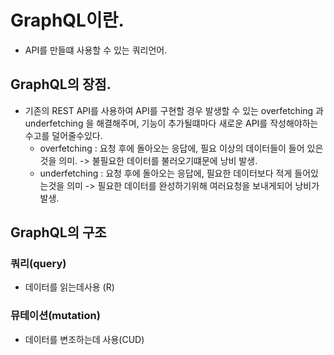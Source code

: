 # GraphQL이란.

- API를 만들떄 사용할 수 있는 쿼리언어.

## GraphQL의 장점.

- 기존의 REST API를 사용하여 API를 구현할 경우 발생할 수 있는 overfetching 과 underfetching
  을 해결해주며, 기능이 추가될떄마다 새로운 API를 작성해야하는 수고를 덜어줄수있다.
  - overfetching : 요청 후에 돌아오는 응답에, 필요 이상의 데이터들이 들어 있은것을 의미. -> 불필요한 데이터를 불러오기떄문에 낭비 발생.
  - underfetching : 요청 후에 돌아오는 응답에, 필요한 데이터보다 적게 들어있는것을 의미 -> 필요한 데이터를 완성하기위해 여러요청을 보내게되어 낭비가 발생.

## GraphQL의 구조

### 쿼리(query)

- 데이터를 읽는데사용 (R)

### 뮤테이션(mutation)

- 데이터를 변조하는데 사용(CUD)
